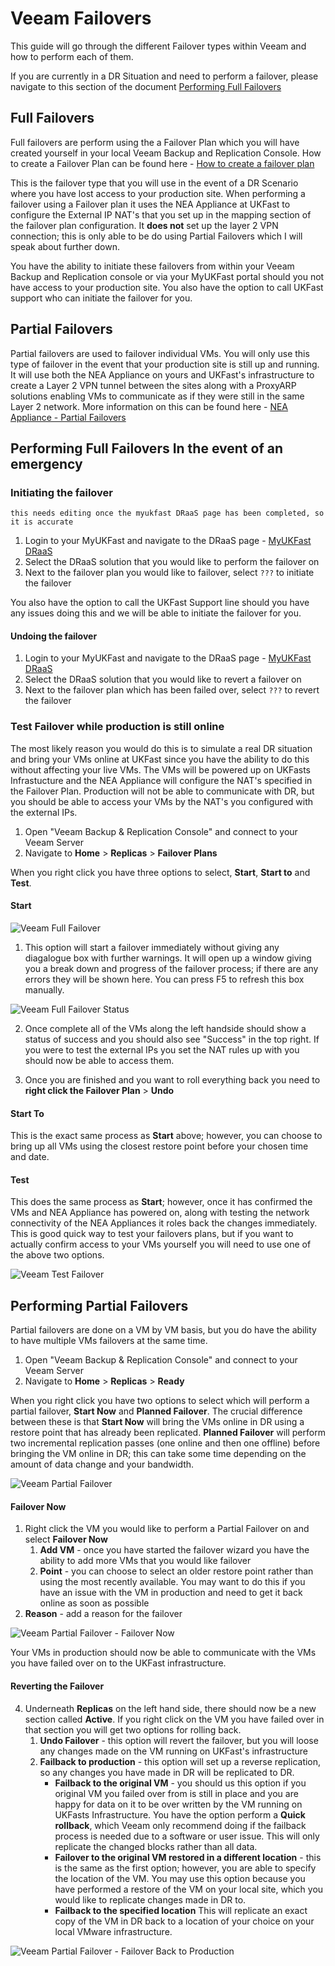# Veeam Failovers

This guide will go through the different Failover types within Veeam and how to perform each of them.

If you are currently in a DR Situation and need to perform a failover, please navigate to this section of the document [Performing Full Failovers](##Performing-Full-Failovers-In-the-event-of-an-emergency)


## Full Failovers
Full failovers are perform using the a Failover Plan which you will have created yourself in your local Veeam Backup and Replication Console. How to create a Failover Plan can be found here - [How to create a failover plan](creating_a_failover_plan.md)

This is the failover type that you will use in the event of a DR Scenario where you have lost access to your production site. When performing a failover using a Failover plan it uses the NEA Appliance at UKFast to configure the External IP NAT's that you set up in the mapping section of the failover plan configuration. It **does not** set up the layer 2 VPN connection; this is only able to be do using Partial Failovers which I will speak about further down.

You have the ability to initiate these failovers from within your Veeam Backup and Replication console or via your MyUKFast portal should you not have access to your production site. You also have the option to call UKFast support who can initiate the failover for you.


## Partial Failovers

Partial failovers are used to failover individual VMs. You will only use this type of failover in the event that your production site is still up and running. It will use both the NEA Appliance on yours and UKFast's infrastructure to create a Layer 2 VPN tunnel between the sites along with a ProxyARP solutions enabling VMs to communicate as if they were still in the same Layer 2 network. More information on this can be found here - [NEA Appliance - Partial Failovers](https://helpcenter.veeam.com/docs/backup/cloud/cloud_connect_partial_site_failover.html?ver=100)



## Performing Full Failovers In the event of an emergency

### Initiating the failover

`this needs editing once the myukfast DRaaS page has been completed, so it is accurate`

1. Login to your MyUKFast and navigate to the DRaaS page - [MyUKFast DRaaS](https://my.ukfast.co.uk/draas)
2. Select the DRaaS solution that you would like to perform the failover on
3. Next to the failover plan you would like to failover, select `???` to initiate the failover

You also have the option to call the UKFast Support line should you have any issues doing this and we will be able to initiate the failover for you.

#### Undoing the failover

1. Login to your MyUKFast and navigate to the DRaaS page - [MyUKFast DRaaS](https://my.ukfast.co.uk/draas)
2. Select the DRaaS solution that you would like to revert a failover on
3. Next to the failover plan which has been failed over, select `???` to revert the failover

### Test Failover while production is still online 

The most likely reason you would do this is to simulate a real DR situation and bring your VMs online at UKFast since you have the ability to do this without affecting your live VMs. The VMs will be powered up on UKFasts Infrastucture and the NEA Appliance will configure the NAT's specified in the Failover Plan. Production will not be able to communicate with DR, but you should be able to access your VMs by the NAT's you configured with the external IPs.

1. Open "Veeam Backup & Replication Console" and connect to your Veeam Server
2. Navigate to **Home** > **Replicas** > **Failover Plans**

When you right click you have three options to select, **Start**, **Start to** and **Test**.

#### Start
![Veeam Full Failover](files/veeam_failovers/veeamfailovers_fullfailover.png)

1. This option will start a failover immediately without giving any diagalogue box with further warnings. It will open up a window giving you a break down and progress of the failover process; if there are any errors they will be shown here. You can press F5 to refresh this box manually.

![Veeam Full Failover Status](files/veeam_failovers/veeamfailovers_fullfailoverstatus.png)

2. Once complete all of the VMs along the left handside should show a status of success and you should also see "Success" in the top right. If you were to test the external IPs you set the NAT rules up with you should now be able to access them.

3. Once you are finished and you want to roll everything back you need to **right click the Failover Plan** > **Undo**


#### Start To
This is the exact same process as **Start** above; however, you can choose to bring up all VMs using the closest restore point before your chosen time and date. 


#### Test
This does the same process as **Start**; however, once it has confirmed the VMs and NEA Appliance has powered on, along with testing the network connectivity of the NEA Appliances it roles back the changes immediately. This is good quick way to test your failovers plans, but if you want to actually confirm access to your VMs yourself you will need to use one of the above two options.

![Veeam Test Failover](files/veeam_failovers/veeamfailovers_testfailover.png)


## Performing Partial Failovers

Partial failovers are done on a VM by VM basis, but you do have the ability to have multiple VMs failovers at the same time.

1. Open "Veeam Backup & Replication Console" and connect to your Veeam Server
2. Navigate to **Home** > **Replicas** > **Ready**

When you right click you have two options to select which will perform a partial failover, **Start Now** and **Planned Failover**. The crucial difference between these is that **Start Now** will bring the VMs online in DR using a restore point that has already been replicated. **Planned Failover** will perform two incremental replication passes (one online and then one offline) before bringing the VM online in DR; this can take some time depending on the amount of data change and your bandwidth.

![Veeam Partial Failover](files/veeam_failovers/veeamfailovers_partialfailover.png)

#### Failover Now
1. Right click the VM you would like to perform a Partial Failover on and select **Failover Now**
    1. **Add VM** - once you have started the failover wizard you have the ability to add more VMs that you would like failover
    2. **Point** - you can choose to select an older restore point rather than using the most recently available. You may want to do this if you have an issue with the VM in production and need to get it back online as soon as possible
2. **Reason** - add a reason for the failover

![Veeam Partial Failover - Failover Now](files/veeam_failovers/veeamfailovers_partialfailover_failovernow.png)

Your VMs in production should now be able to communicate with the VMs you have failed over on to the UKFast infrastructure.


#### Reverting the Failover
4. Underneath **Replicas** on the left hand side, there should now be a new section called **Active**. If you right click on the VM you have failed over in that section you will get two options for rolling back.
   1. **Undo Failover** - this option will revert the failover, but you will loose any changes made on the VM running on UKFast's infrastructure
   2. **Failback to production** - this option will set up a reverse replication, so any changes you have made in DR will be replicated to DR.
        * **Failback to the original VM** - you should us this option if you original VM you failed over from is still in place and you are happy for data on it to be over written by the VM running on UKFasts Infrastructure. You have the option perform a **Quick rollback**, which Veeam only recommend doing if the failback process is needed due to a software or user issue. This will only replicate the changed blocks rather than all data.
        * **Failover to the original VM restored in a different location** - this is the same as the first option; however, you are able to specify the location of the VM. You may use this option because you have performed a restore of the VM on your local site, which you would like to replicate changes made in DR to.
        * **Failback to the specified location** This will replicate an exact copy of the VM in DR back to a location of your choice on your local VMware infrastructure.

![Veeam Partial Failover - Failover Back to Production](files/veeam_failovers/veeamfailovers_partialfailover_failback.png)